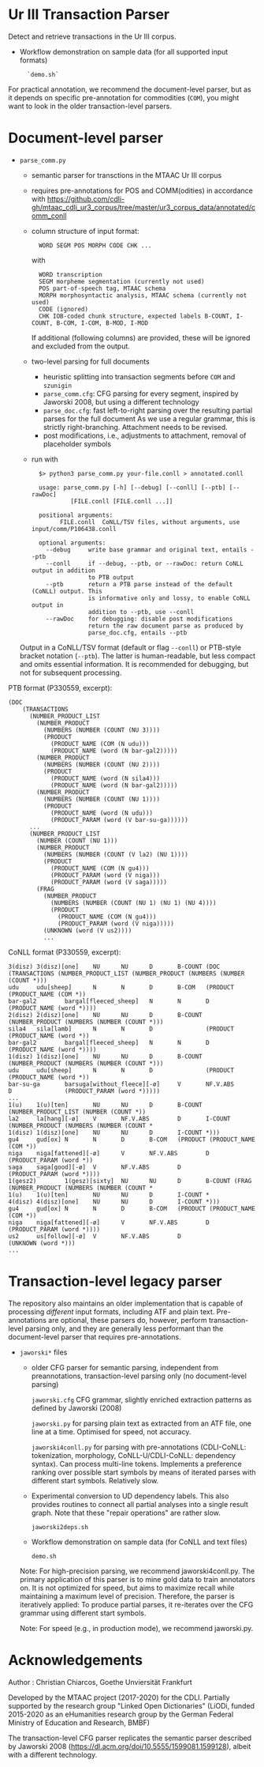 
# Ur III Transaction Parser

Detect and retrieve transactions in the Ur III corpus.
- Workflow demonstration on sample data (for all supported input formats)

		`demo.sh`

For practical annotation, we recommend the document-level parser, but as it depends on specific pre-annotation for commodities (`COM`), you might want to look in the older transaction-level parsers. 



Document-level parser 
==

- `parse_comm.py`

	- semantic parser for transctions in the MTAAC Ur III corpus
	- requires pre-annotations for POS and COMM(odities) in accordance with https://github.com/cdli-gh/mtaac_cdli_ur3_corpus/tree/master/ur3_corpus_data/annotated/comm_conll
	- 
	  column structure of input format:
	  
			WORD SEGM POS MORPH CODE CHK ... 
		
		with
		
			WORD transcription 
			SEGM morpheme segmentation (currently not used)
			POS part-of-speech tag, MTAAC schema
			MORPH morphosyntactic analysis, MTAAC schema (currently not used)
			CODE (ignored) 
			CHK IOB-coded chunk structure, expected labels B-COUNT, I-COUNT, B-COM, I-COM, B-MOD, I-MOD 

		If additional (following columns) are provided, these will be ignored and excluded from the output.
			
	- two-level parsing for full documents
		- heuristic splitting into transaction segments before `COM` and `szunigin`
		- `parse_comm.cfg`: CFG parsing for every segment, inspired by Jaworski 2008, but using a different technology
		- `parse_doc.cfg`: fast left-to-right parsing over the resulting partial parses for the full document
		  As we use a regular grammar, this is strictly right-branching. Attachment needs to be revised.
		- post modifications, i.e., adjustments to attachment, removal of placeholder symbols

	- run with
	
			$> python3 parse_comm.py your-file.conll > annotated.conll
		
			usage: parse_comm.py [-h] [--debug] [--conll] [--ptb] [--rawDoc]
                     [FILE.conll [FILE.conll ...]]

			positional arguments:
				  FILE.conll  CoNLL/TSV files, without arguments, use input/comm/P106438.conll

			optional arguments:
			  --debug     write base grammar and original text, entails --ptb
			  --conll     if --debug, --ptb, or --rawDoc: return CoNLL output in addition
						  to PTB output
			  --ptb       return a PTB parse instead of the default (CoNLL) output. This
						  is informative only and lossy, to enable CoNLL output in
						  addition to --ptb, use --conll
			  --rawDoc    for debugging: disable post modifications
						  return the raw document parse as produced by
						  parse_doc.cfg, entails --ptb

	Output in a CoNLL/TSV format (default or flag `--conll`) or PTB-style bracket notation (`--ptb`). The latter is human-readable, but less compact and omits essential information. It is recommended for debugging, but not for subsequent processing.
	
PTB format (P330559, excerpt):

	(DOC
	    (TRANSACTIONS
	      (NUMBER_PRODUCT_LIST
	        (NUMBER_PRODUCT
	          (NUMBERS (NUMBER (COUNT (NU 3))))
	          (PRODUCT
	            (PRODUCT_NAME (COM (N udu)))
	            (PRODUCT_NAME (word (N bar-gal2)))))
	        (NUMBER_PRODUCT
	          (NUMBERS (NUMBER (COUNT (NU 2))))
	          (PRODUCT
	            (PRODUCT_NAME (word (N sila4)))
	            (PRODUCT_NAME (word (N bar-gal2)))))
	        (NUMBER_PRODUCT
	          (NUMBERS (NUMBER (COUNT (NU 1))))
	          (PRODUCT
	            (PRODUCT_NAME (word (N udu)))
	            (PRODUCT_PARAM (word (V bar-su-ga))))))
		  ...
	      (NUMBER_PRODUCT_LIST
	        (NUMBER (COUNT (NU 1)))
	        (NUMBER_PRODUCT
	          (NUMBERS (NUMBER (COUNT (V la2) (NU 1))))
	          (PRODUCT
	            (PRODUCT_NAME (COM (N gu4)))
	            (PRODUCT_PARAM (word (V niga)))
	            (PRODUCT_PARAM (word (V saga)))))
	        (FRAG
	          (NUMBER_PRODUCT
	            (NUMBERS (NUMBER (COUNT (NU 1) (NU 1) (NU 4))))
	            (PRODUCT
	              (PRODUCT_NAME (COM (N gu4)))
	              (PRODUCT_PARAM (word (V niga)))))
	          (UNKNOWN (word (V us2))))
	          ...
	          
CoNLL format (P330559, excerpt):

	3(disz) 3(disz)[one]    NU      NU      D       B-COUNT (DOC (TRANSACTIONS (NUMBER_PRODUCT_LIST (NUMBER_PRODUCT (NUMBERS (NUMBER (COUNT *)))
	udu     udu[sheep]      N       N       D       B-COM   (PRODUCT (PRODUCT_NAME (COM *))
	bar-gal2        bargal[fleeced_sheep]   N       N       D               (PRODUCT_NAME (word *))))
	2(disz) 2(disz)[one]    NU      NU      D       B-COUNT (NUMBER_PRODUCT (NUMBERS (NUMBER (COUNT *)))
	sila4   sila[lamb]      N       N       D               (PRODUCT (PRODUCT_NAME (word *))
	bar-gal2        bargal[fleeced_sheep]   N       N       D               (PRODUCT_NAME (word *))))
	1(disz) 1(disz)[one]    NU      NU      D       B-COUNT (NUMBER_PRODUCT (NUMBERS (NUMBER (COUNT *)))
	udu     udu[sheep]      N       N       D               (PRODUCT (PRODUCT_NAME (word *))
	bar-su-ga       barsuga[without_fleece][-ø]     V       NF.V.ABS        D               (PRODUCT_PARAM (word *)))))
	...
	1(u)    1(u)[ten]       NU      NU      D       B-COUNT (NUMBER_PRODUCT_LIST (NUMBER (COUNT *))
	la2     la[hang][-ø]    V       NF.V.ABS        D       I-COUNT (NUMBER_PRODUCT (NUMBERS (NUMBER (COUNT *
	1(disz) 1(disz)[one]    NU      NU      D       I-COUNT *)))
	gu4     gud[ox] N       N       D       B-COM   (PRODUCT (PRODUCT_NAME (COM *))
	niga    niga[fattened][-ø]      V       NF.V.ABS        D               (PRODUCT_PARAM (word *))
	saga    saga[good][-ø]  V       NF.V.ABS        D               (PRODUCT_PARAM (word *))))
	1(gesz2)        1(gesz)[sixty]  NU      NU      D       B-COUNT (FRAG (NUMBER_PRODUCT (NUMBERS (NUMBER (COUNT *
	1(u)    1(u)[ten]       NU      NU      D       I-COUNT *
	4(disz) 4(disz)[one]    NU      NU      D       I-COUNT *)))
	gu4     gud[ox] N       N       D       B-COM   (PRODUCT (PRODUCT_NAME (COM *))
	niga    niga[fattened][-ø]      V       NF.V.ABS        D               (PRODUCT_PARAM (word *))))
	us2     us[follow][-ø]  V       NF.V.ABS        D               (UNKNOWN (word *)))
	...


Transaction-level legacy parser
==
The repository also maintains an older implementation that is capable of processing *different* input formats, including ATF and plain text. Pre-annotations are optional, these parsers do, however, perform transaction-level parsing only, and they are generally less performant than the document-level parser that requires pre-annotations.

- `jaworski*` files
	- older CFG parser for semantic parsing, independent from preannotations, transaction-level parsing only (no document-level parsing)
		
		`jaworski.cfg` CFG grammar, slightly enriched extraction patterns as defined by Jaworski (2008)

		`jaworski.py` for parsing plain text as extracted from an ATF file, one line at a time. Optimised for speed, not accuracy.

		`jaworski4conll.py` for parsing with pre-annotations (CDLI-CoNLL: tokenization, morphology, CoNLL-U/CDLI-CoNLL: dependency syntax).
		Can process multi-line tokens. Implements a preference ranking over possible start symbols by means of iterated parses with different start symbols. Relatively slow.

	- Experimental conversion to UD dependency labels. This also provides routines to connect all partial analyses into a 
	  single result graph. Note that these "repair operations" are rather slow.

		`jaworski2deps.sh`

	- Workflow demonstration on sample data (for CoNLL and text files)

		`demo.sh`

	Note: For high-precision parsing, we recommend jaworski4conll.py. 
	The primary application of this parser is to mine gold data to train annotators on. It is not optimized for speed,
	but aims to maximize recall while maintaining a maximum level of precision. Therefore, the parser is iteratively applied: 
	To produce partial parses, it re-iterates over the CFG grammar using different start symbols.

	Note: For speed (e.g., in production mode), we recommend jaworski.py.

Acknowledgements
==

Author : Christian Chiarcos, Goethe Unviersität Frankfurt

Developed by the MTAAC project (2017-2020) for the CDLI.
Partially supported by the research group "Linked Open Dictionaries" (LiODi, funded 2015-2020 as an eHumanities research group by the German Federal 
Ministry of Education and Research, BMBF)

The transaction-level CFG parser replicates the semantic parser described by Jaworski 2008 (https://dl.acm.org/doi/10.5555/1599081.1599128), albeit with a different technology.
